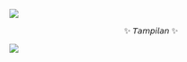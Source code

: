 <p align="left">
  <img src="https://camo.githubusercontent.com/0cbbe325802a7aa228ffffa704cd4682f2769ee82d51299235f199b3fddf56f1/68747470733a2f2f6d656469612e74656e6f722e636f6d2f695643694d39573763765941414141642f77656c636f6d652e676966" />
</p>

<p align="center"
  >✨ 𝘛𝘢𝘮𝘱𝘪𝘭𝘢𝘯 ✨

<p align="left">
  <img src="https://github.com/ZoraaCode/IGS/blob/main/Image/Screenshot_2024-02-13-23-59-30-41_84d3000e3f4017145260f7618db1d683.jpg" />
</p>

